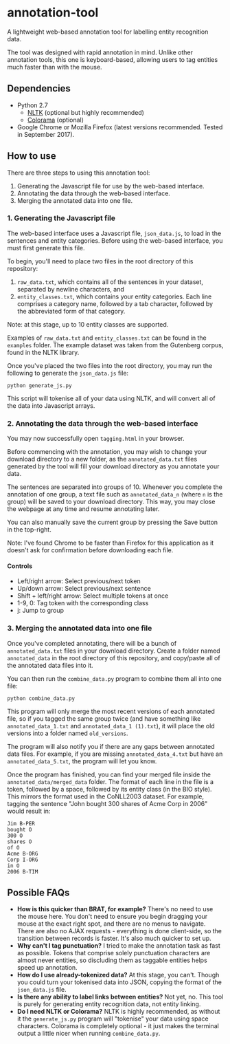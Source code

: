 # annotation-tool

A lightweight web-based annotation tool for labelling entity recognition data.

The tool was designed with rapid annotation in mind. Unlike other annotation tools, this one is keyboard-based, allowing users to tag entities much faster than with the mouse. 

## Dependencies

- Python 2.7
	- [NLTK](http://www.nltk.org/) (optional but highly recommended)
	- [Colorama](https://pypi.python.org/pypi/colorama) (optional)
- Google Chrome or Mozilla Firefox (latest versions recommended. Tested in September 2017).

## How to use

There are three steps to using this annotation tool:

1. Generating the Javascript file for use by the web-based interface.
2. Annotating the data through the web-based interface.
3. Merging the annotated data into one file.

### 1. Generating the Javascript file

The web-based interface uses a Javascript file, `json_data.js`, to load in the sentences and entity categories. Before using the web-based interface, you must first generate this file.

To begin, you'll need to place two files in the root directory of this repository:

1. `raw_data.txt`, which contains all of the sentences in your dataset, separated by newline characters, and
2. `entity_classes.txt`, which contains your entity categories. Each line comprises a category name, followed by a tab character, followed by the abbreviated form of that category.

Note: at this stage, up to 10 entity classes are supported.

Examples of `raw_data.txt` and `entity_classes.txt` can be found in the `examples` folder. The example dataset was taken from the Gutenberg corpus, found in the NLTK library.

Once you've placed the two files into the root directory, you may run the following to generate the `json_data.js` file:

    python generate_js.py
    
This script will tokenise all of your data using NLTK, and will convert all of the data into Javascript arrays.
    
### 2. Annotating the data through the web-based interface

You may now successfully open `tagging.html` in your browser.

Before commencing with the annotation, you may wish to change your download directory to a new folder, as the `annotated_data.txt` files generated by the tool will fill your download directory as you annotate your data.

The sentences are separated into groups of 10. Whenever you complete the annotation of one group, a text file such as `annotated_data_n` (where `n` is the group) will be saved to your download directory. This way, you may close the webpage at any time and resume annotating later.

You can also manually save the current group by pressing the Save button in the top-right.

Note: I've found Chrome to be faster than Firefox for this application as it doesn't ask for confirmation before downloading each file.

#### Controls

- Left/right arrow: Select previous/next token
- Up/down arrow: Select previous/next sentence
- Shift + left/right arrow: Select multiple tokens at once
- 1-9, 0: Tag token with the corresponding class
- j: Jump to group

### 3. Merging the annotated data into one file

Once you've completed annotating, there will be a bunch of `annotated_data.txt` files in your download directory. Create a folder named `annotated_data` in the root directory of this repository, and copy/paste all of the annotated data files into it.

You can then run the `combine_data.py` program to combine them all into one file:

    python combine_data.py
    
This program will only merge the most recent versions of each annotated file, so if you tagged the same group twice (and have something like `annotated_data_1.txt` and `annotated_data_1 (1).txt`), it will place the old versions into a folder named `old_versions`.

The program will also notify you if there are any gaps between annotated data files. For example, if you are missing `annotated_data_4.txt` but have an `annotated_data_5.txt`, the program will let you know.

Once the program has finished, you can find your merged file inside the `annotated_data/merged_data` folder. The format of each line in the file is a token, followed by a space, followed by its entity class (in the BIO style). This mirrors the format used in the CoNLL2003 dataset. For example, tagging the sentence "John bought 300 shares of Acme Corp in 2006" would result in:

    Jim B-PER
    bought O
    300 O
    shares O
    of O
    Acme B-ORG
    Corp I-ORG
    in O
    2006 B-TIM

## Possible FAQs

- **How is this quicker than BRAT, for example?** There's no need to use the mouse here. You don't need to ensure you begin dragging your mouse at the exact right spot, and there are no menus to navigate. There are also no AJAX requests - everything is done client-side, so the transition between records is faster. It's also much quicker to set up.
- **Why can't I tag punctuation?** I tried to make the annotation task as fast as possible. Tokens that comprise solely punctuation characters are almost never entities, so discluding them as taggable entities helps speed up annotation.
- **How do I use already-tokenized data?** At this stage, you can't. Though you could turn your tokenised data into JSON, copying the format of the `json_data.js` file.
- **Is there any ability to label links between entities?** Not yet, no. This tool is purely for generating entity recognition data, not entity linking.
- **Do I need NLTK or Colorama?** NLTK is highly recommended, as without it the `generate_js.py` program will "tokenise" your data using space characters. Colorama is completely optional - it just makes the terminal output a little nicer when running `combine_data.py`.
